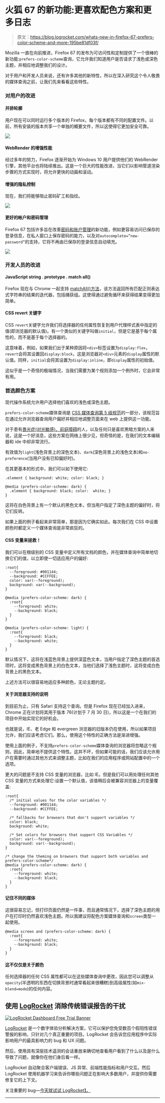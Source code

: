 # 火狐 67 的新功能:更喜欢配色方案和更多日志

> 原文：<https://blog.logrocket.com/whats-new-in-firefox-67-prefers-color-scheme-and-more-195be81df03f/>

Mozilla 一直在向前推进，Firefox 67 的发布为可访问性和定制提供了一个很棒的新功能:`prefers-color-scheme`查询，它允许我们知道用户是否请求了浅色或深色主题，并相应地调整我们的设计。

对于用户和开发人员来说，还有许多其他的新特性，所以在深入研究这个令人敬畏的媒体查询之前，让我们先来看看这些特性。

### 对用户的改进

#### 并排轮廓

用户现在可以同时运行多个版本的 Firefox，每个版本都有不同的配置文件。以前，所有安装的版本共享一个单独的概要文件，所以这使得它更加安全可靠。

![](img/73c4f9f1fe097416d661759acb3fd317.png)

#### WebRender 的增强性能

经过多年的努力，Firefox 逐渐开始为 Windows 10 用户提供他们的 WebRender 引擎，其他平台也将陆续推出。这是一个巨大的性能改进，当它们以影响管道渲染步骤的方式实现时，将允许更快的动画和滚动。

#### 增强的隐私控制

现在，我们将能够阻止密码矿工和指纹。

![](img/96b0beebf9bf9c7a8e40fdf221a18020.png)

#### 更好的帐户和密码管理

Firefox 67 包括许多旨在改善[密码和账户管理](https://matthew.noorenberghe.com/blog/2019/05/password-manager-improvements-firefox-67)的新功能，例如更容易访问已保存的登录信息，在私人窗口上保存密码的能力，以及对`autocomplete=”new-password”`的支持，它将不再由已保存的登录信息自动填充。

[![](img/386849f1f7f5e9c679ded10375d9134d.png)](https://logrocket.com/signup/)

### 开发人员的改进

#### JavaScript string . prototype . match all()

Firefox 现在与 Chrome 一起支持 [matchAll()方法](https://developer.mozilla.org/en-US/docs/Web/JavaScript/Reference/Global_Objects/String/matchAll)，该方法返回所有匹配正则表达式字符串的结果的迭代器，包括捕获组。这使得通过避免循环来获得结果变得更加简单。

#### CSS revert 关键字

CSS `revert`关键字允许我们将选择器的任何属性恢复到用户代理样式表中指定的值(即浏览器的默认值)。有一个类似的关键字叫做`initial`，但是它是基于每个属性的，而不是基于每个选择器的。

这意味着，例如，如果我们出于某种原因将`<div>`标签设置为`display:flex`，`revert`会将其设置回`display:block`，这是浏览器对`<div>`元素的`display`属性的默认值。同样，`initial`会将其设置为`display:inline`，即`display`属性的初始值。

这似乎是一个奇怪的极端情况，当我们需要为某个规则添加一个例外时，它会非常有用。

### 首选颜色方案

现代操作系统允许用户选择他们喜欢的浅色或深色主题。

`prefers-color-scheme`媒体查询是 [CSS 媒体查询第 5 级规范](https://drafts.csswg.org/mediaqueries-5/#descdef-media-prefers-color-scheme)的一部分，该规范旨在通过允许浏览器查询用户偏好并相应地调整页面来在 web 上提供这一功能。

对于患有[畏光症(对光敏感)、前庭障碍](https://alistapart.com/article/accessibility-for-vestibular/)的人，以及任何只是喜欢黑暗方案的人来说，这是一个好消息，这些方案在网络上很少见，但奇怪的是，在我们的文本编辑器和 ide 中却非常流行。

有效值为`light`(浅色背景上的深色文本)、`dark`(深色背景上的浅色文本)和`no-preference`(当用户没有已知偏好时)。

在其更基本的形式中，我们可以如下使用它:

```
.element { background: white; color: black; }

@media (prefers-color-scheme: dark) {
  .element { background: black; color:  white; }
}
```

这将在白色背景上有一个默认的黑色文本，但当用户指定了深色主题的偏好时，将它们反转。

如果上面的例子看起来非常简单，那是因为它确实如此。每次我们在 CSS 中设置颜色时都定义一个媒体查询是非常疯狂的。

#### CSS 变量来拯救！

我们可以在根级别的 CSS 变量中定义所有文档的颜色，并在媒体查询中简单地切换它们的值，以立即使一切适应用户的偏好:

```
:root{
  --foreground: #001144;
  --background: #CCFFEE;
  color: var(--foreground);
  background: var(--background);
}

@media (prefers-color-scheme: dark) {
  :root{
    --foreground: white;
    --background: black;
  }
}

@media (prefers-color-scheme: light) {
  :root{
    --foreground: black;
    --background: white;
  }
}
```

默认情况下，这将在浅蓝色背景上提供深蓝色文本，当用户指定了深色主题的首选项时，这将变成黑色背景上的白色文本，当他们选择了浅色主题时，这将变成白色背景上的黑色文本。

上述方法可以很容易地适应多种颜色，无论主题约定。

#### 关于浏览器支持的说明

到目前为止，只有 Safari 支持这个查询。但是 Firefox 现在已经加入进来，Chrome 正在计划将其用于版本 76(计划于 7 月 30 日)，所以这是一个在我们的项目中开始实现它的好机会。

也就是说，IE、老 Edge 和 evergreen 浏览器的旧版本仍在使用，所以如果项目允许，我们应该考虑它们。那么，使用这个特性的正确方法是渐进增强。

使用上面的例子，不支持`prefers-color-scheme`媒体查询的浏览器将忽略这个规则，因此，简单地不提供这个特性。这并不坏，但如果可能的话，我们应该允许用户在需要时通过其他方式来调整主题，比如在我们的应用程序或网站配置中的一个选项。

更大的问题是不支持 CSS 变量的浏览器，比如 IE。但是我们可以用处理任何其他 CSS 变量的方式来处理它:设置一个默认值，该值稍后会被兼容浏览器上的变量覆盖:

```
:root{
  /* initial values for the color variables */
  --foreground: #001144;
  --background: #CCFFEE;

  /* fallbacks for browsers that don't support variables */
  color: black;
  background: white;

  /* Set colors for browsers that support CSS Variables */
  color: var(--foreground);
  background: var(--background);
}

/* change the theming on browsers that support both variables and prefers-color-scheme*/
@media (prefers-color-scheme: dark) {
  :root{
    --foreground: white;
    --background: black;
  }
}
```

#### 记住不同的媒体

这很容易忘记，但打印页面仍然是一件事，而且通常情况下，选择了深色主题的用户在打印时仍然喜欢浅色主题。所以我建议将配色方案媒体查询和`screen`类型一起使用。

```
@media screen and (prefers-color-scheme: dark) {
  :root{
    --foreground: white;
    --background: black;
  }
}
```

#### 这不仅仅是关于颜色

任何选择器的任何 CSS 属性都可以在这些媒体查询中更改，因此您可以调整从`opacity`(半透明的东西在切换背景时通常看起来很糟糕)到高级属性(如`mix-blend=mode`)的任何内容。

## 使用 [LogRocket](https://lp.logrocket.com/blg/signup) 消除传统错误报告的干扰

[![LogRocket Dashboard Free Trial Banner](img/d6f5a5dd739296c1dd7aab3d5e77eeb9.png)](https://lp.logrocket.com/blg/signup)

[LogRocket](https://lp.logrocket.com/blg/signup) 是一个数字体验分析解决方案，它可以保护您免受数百个假阳性错误警报的影响，只针对几个真正重要的项目。LogRocket 会告诉您应用程序中实际影响用户的最具影响力的 bug 和 UX 问题。

然后，使用具有深层技术遥测的会话重放来确切地查看用户看到了什么以及是什么导致了问题，就像你在他们身后看一样。

LogRocket 自动聚合客户端错误、JS 异常、前端性能指标和用户交互。然后 LogRocket 使用机器学习来告诉你哪些问题正在影响大多数用户，并提供你需要修复它的上下文。

关注重要的 bug—[今天就试试 LogRocket】。](https://lp.logrocket.com/blg/signup-issue-free)

* * *